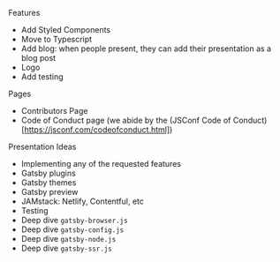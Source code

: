 Features

- Add Styled Components
- Move to Typescript
- Add blog: when people present, they can add their presentation as a blog post
- Logo
- Add testing

Pages

- Contributors Page
- Code of Conduct page (we abide by the (JSConf Code of Conduct)[https://jsconf.com/codeofconduct.html])

Presentation Ideas

- Implementing any of the requested features
- Gatsby plugins
- Gatsby themes
- Gatsby preview
- JAMstack: Netlify, Contentful, etc
- Testing
- Deep dive `gatsby-browser.js`
- Deep dive `gatsby-config.js`
- Deep dive `gatsby-node.js`
- Deep dive `gatsby-ssr.js`